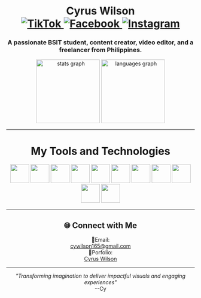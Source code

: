 <h1 align = "center">
	Cyrus Wilson <br>
  <a href="https://www.tiktok.com/@cy_programming?is_from_webapp=1&sender_device=pc">
	<img src="https://img.shields.io/badge/-TikTok-000000?logo=tiktok&logoColor=white&style=flat" alt="TikTok">  
  </a>
  <a href = "https://www.facebook.com/cyrus.wilson.5492">
	  <img src="https://img.shields.io/badge/-Facebook-1877F2?logo=facebook&logoColor=white&style=flat" alt="Facebook">
  </a>
  <a href = "https://www.instagram.com/_cywilson_/">
	  <img src="https://img.shields.io/badge/-Instagram-E4405F?logo=instagram&logoColor=white&style=flat" alt="Instagram">
  </a>
</h1>
<h3 align = "center">
	A passionate BSIT student, content creator, video editor, and a freelancer from Philippines.
</h3>

<div align="center">
  <img src="https://github-readme-stats.vercel.app/api?username=HaruCy16&theme=tokyonight&show_icons=true&hide_border=true&count_private=true" height="170" alt="stats graph"  />
  <img src="https://github-readme-stats.vercel.app/api/top-langs/?username=HaruCy16&theme=tokyonight&show_icons=true&hide_border=true&layout=compact" height="170" alt="languages graph"  />
</div>
<hr>
<h1 align = "center"> My Tools and Technologies </h1>

<p align="center">
	<img src="https://cdn.jsdelivr.net/gh/devicons/devicon@latest/icons/html5/html5-original.svg" height = "50" width = "50"/>
	<img src="https://cdn.jsdelivr.net/gh/devicons/devicon@latest/icons/css3/css3-original.svg" height = "50" width = "50"/>
	<img src="https://cdn.jsdelivr.net/gh/devicons/devicon@latest/icons/tailwindcss/tailwindcss-original.svg" height = "50" />
        <img src="https://cdn.jsdelivr.net/gh/devicons/devicon@latest/icons/javascript/javascript-original.svg" height = "50" width= "50"/>
	<img src="https://cdn.jsdelivr.net/gh/devicons/devicon@latest/icons/php/php-original.svg" height = "50" width = "50"/>
        <img src="https://cdn.jsdelivr.net/gh/devicons/devicon@latest/icons/vscode/vscode-original.svg" height = "50" width = "50" />
        <img src="https://cdn.jsdelivr.net/gh/devicons/devicon@latest/icons/webstorm/webstorm-original.svg" heigth = "50" width = "50" />
        <img src="https://cdn.jsdelivr.net/gh/devicons/devicon@latest/icons/git/git-original.svg" height = "50" width = "50" />
	<img src="https://cdn.jsdelivr.net/gh/devicons/devicon@latest/icons/github/github-original.svg" height = "50" width = "50" />
        <img src="https://cdn.jsdelivr.net/gh/devicons/devicon@latest/icons/notion/notion-original.svg" height = "50" width = "50" />
        <img src="https://cdn.jsdelivr.net/gh/devicons/devicon@latest/icons/canva/canva-original.svg" height = "50" width = "50" />
</p>
<hr>

<h2 align = "center">🌐 Connect with Me</h2>
<p align = "center">
	💌Email: <br> <a href = "mailto:cywilson165@gmail.com">cywilson165@gmail.com</a> <br>
	🌟Porfolio: <br> <a href = "https://cy-wilson-web-portfolio.vercel.app/" target = "_blank">Cyrus Wilson</a> <br>
</p>
<hr border = "1px solid gray"></hr>
<p align = "center">
	<i>"Transforming imagination to deliver impactful visuals and engaging experiences"</i> <br> --Cy
</p>
